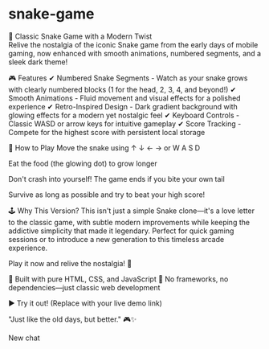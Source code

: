 # snake-game
🐍 Classic Snake Game with a Modern Twist
</br>
Relive the nostalgia of the iconic Snake game from the early days of mobile gaming, now enhanced with smooth animations, numbered segments, and a sleek dark theme!

🎮 Features
✔ Numbered Snake Segments - Watch as your snake grows with clearly numbered blocks (1 for the head, 2, 3, 4, and beyond!)
✔ Smooth Animations - Fluid movement and visual effects for a polished experience
✔ Retro-Inspired Design - Dark gradient background with glowing effects for a modern yet nostalgic feel
✔ Keyboard Controls - Classic WASD or arrow keys for intuitive gameplay
✔ Score Tracking - Compete for the highest score with persistent local storage

📜 How to Play
Move the snake using ↑ ↓ ← → or W A S D

Eat the food (the glowing dot) to grow longer

Don't crash into yourself! The game ends if you bite your own tail

Survive as long as possible and try to beat your high score!

🕹️ Why This Version?
This isn't just a simple Snake clone—it's a love letter to the classic game, with subtle modern improvements while keeping the addictive simplicity that made it legendary. Perfect for quick gaming sessions or to introduce a new generation to this timeless arcade experience.

Play it now and relive the nostalgia! 🚀

🔹 Built with pure HTML, CSS, and JavaScript
🔹 No frameworks, no dependencies—just classic web development

▶ Try it out! (Replace with your live demo link)

"Just like the old days, but better." 🎮✨

New chat


